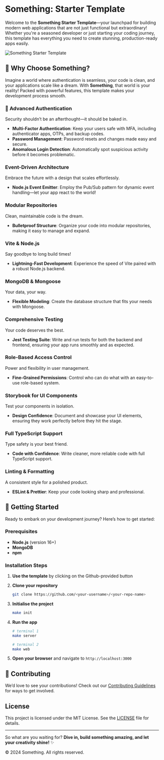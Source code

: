 # Something: Starter Template

Welcome to the **Something Starter Template**—your launchpad for building modern web applications that are not just functional but extraordinary! Whether you're a seasoned developer or just starting your coding journey, this template has everything you need to create stunning, production-ready apps easily.

![Something Starter Template](https://github.com/user-attachments/assets/d070c248-ab70-4fb9-a336-abb49773b99f)

## 🌟 Why Choose Something?

Imagine a world where authentication is seamless, your code is clean, and your applications scale like a dream. With **Something**, that world is your reality! Packed with powerful features, this template makes your development process smooth.

### 🔑 **Advanced Authentication**

Security shouldn’t be an afterthought—it should be baked in.

- **Multi-Factor Authentication**: Keep your users safe with MFA, including authenticator apps, OTPs, and backup codes.
- **Password Management**: Password resets and changes made easy and secure.
- **Anomalous Login Detection**: Automatically spot suspicious activity before it becomes problematic.

### **Event-Driven Architecture**

Embrace the future with a design that scales effortlessly.

- **Node.js Event Emitter**: Employ the Pub/Sub pattern for dynamic event handling—let your app react to the world!

### **Modular Repositories**

Clean, maintainable code is the dream.

- **Bulletproof Structure**: Organize your code into modular repositories, making it easy to manage and expand.

### **Vite & Node.js**

Say goodbye to long build times!

- **Lightning-Fast Development**: Experience the speed of Vite paired with a robust Node.js backend.

### **MongoDB & Mongoose**

Your data, your way.

- **Flexible Modeling**: Create the database structure that fits your needs with Mongoose.

### **Comprehensive Testing**

Your code deserves the best.

- **Jest Testing Suite**: Write and run tests for both the backend and frontend, ensuring your app runs smoothly and as expected.

### **Role-Based Access Control**

Power and flexibility in user management.

- **Fine-Grained Permissions**: Control who can do what with an easy-to-use role-based system.

### **Storybook for UI Components**

Test your components in isolation.

- **Design Confidence**: Document and showcase your UI elements, ensuring they work perfectly before they hit the stage.

### **Full TypeScript Support**

Type safety is your best friend.

- **Code with Confidence**: Write cleaner, more reliable code with full TypeScript support.

### **Linting & Formatting**

A consistent style for a polished product.

- **ESLint & Prettier**: Keep your code looking sharp and professional.

## 🚀 Getting Started

Ready to embark on your development journey? Here’s how to get started:

### Prerequisites

- **Node.js** (version 16+)
- **MongoDB**
- **npm**

### Installation Steps

1. **Use the template** by clicking on the Github-provided button

2. **Clone your repository**

   ```bash
   git clone https://github.com/<your-username>/<your-repo-name>
   ```

3. **Initialise the project**

   ```bash
   make init
   ```

4. **Run the app**

   ```bash
   # terminal 1
   make server
   ```

   ```bash
   # terminal 2
   make web
   ```

5. **Open your browser** and navigate to `http://localhost:3000`

## 🤝 Contributing

We’d love to see your contributions! Check out our [Contributing Guidelines](CONTRIBUTING.md) for ways to get involved.

## License

This project is licensed under the MIT License. See the [LICENSE](LICENSE) file for details.

---

So what are you waiting for? **Dive in, build something amazing, and let your creativity shine!** ✨

© 2024 Something. All rights reserved.

